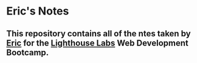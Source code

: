 # Eric's Notes
## This repository contains all of the ntes taken by [Eric](https://github.com/Name-3R1C) for the [Lighthouse Labs](https://www.lighthouselabs.ca/) Web Development Bootcamp.